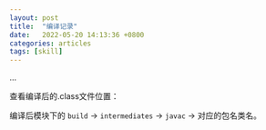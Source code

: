 ```yaml
---
layout: post
title:  "编译记录"
date:   2022-05-20 14:13:36 +0800
categories: articles
tags: [skill]
---
```

...

查看编译后的.class文件位置：  

编译后模块下的 `build` -> `intermediates` -> `javac` -> 对应的包名类名。
